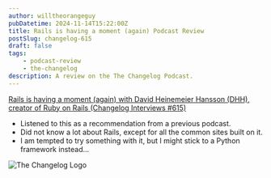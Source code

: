 ```yaml
---
author: willtheorangeguy
pubDatetime: 2024-11-14T15:22:00Z
title: Rails is having a moment (again) Podcast Review
postSlug: changelog-615
draft: false
tags:
    - podcast-review
    - the-changelog
description: A review on the The Changelog Podcast.
---
```


[Rails is having a moment (again) with David Heinemeier Hansson (DHH), creator of Ruby on Rails (Changelog Interviews #615)](https://changelog.com/podcast/615)

- Listened to this as a recommendation from a previous podcast.
- Did not know a lot about Rails, except for all the common sites built on it.
- I am tempted to try something with it, but I might stick to a Python framework instead...

![The Changelog Logo](https://is1-ssl.mzstatic.com/image/thumb/Podcasts123/v4/b5/b1/43/b5b14333-7cbe-123d-c444-0204e5d08102/mza_311421542997449775.png/300x300bb.webp)
